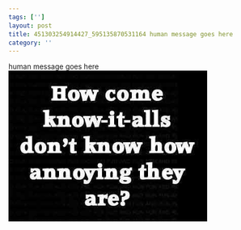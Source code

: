 ```yaml
---
tags: ['']
layout: post
title: 451303254914427_595135870531164 human message goes here
category: ''
---
```

human message goes here
![451303254914427_595135870531164](/uploads/2013-7-12-451303254914427_595135870531164-human-message-goes-here.jpg)
